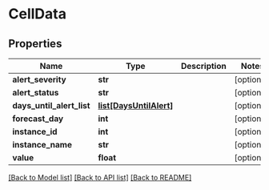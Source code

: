 # CellData

## Properties
Name | Type | Description | Notes
------------ | ------------- | ------------- | -------------
**alert_severity** | **str** |  | [optional] 
**alert_status** | **str** |  | [optional] 
**days_until_alert_list** | [**list[DaysUntilAlert]**](DaysUntilAlert.md) |  | [optional] 
**forecast_day** | **int** |  | [optional] 
**instance_id** | **int** |  | [optional] 
**instance_name** | **str** |  | [optional] 
**value** | **float** |  | [optional] 

[[Back to Model list]](../README.md#documentation-for-models) [[Back to API list]](../README.md#documentation-for-api-endpoints) [[Back to README]](../README.md)



